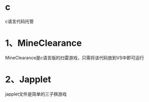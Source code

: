 # c
c语言代码托管
# 1、MineClearance
MineClearance是c语言版的扫雷游戏，只需将该代码放到VS中即可运行

# 2、Japplet

japplet文件是简单的三子棋游戏